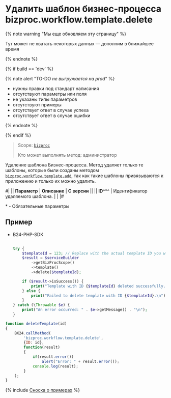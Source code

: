 # Удалить шаблон бизнес-процесса bizproc.workflow.template.delete

{% note warning "Мы еще обновляем эту страницу" %}

Тут может не хватать некоторых данных — дополним в ближайшее время

{% endnote %}

{% if build == 'dev' %}

{% note alert "TO-DO _не выгружается на prod_" %}

- нужны правки под стандарт написания
- отсутствуют параметры или поля
- не указаны типы параметров
- отсутствуют примеры
- отсутствует ответ в случае успеха
- отсутствует ответ в случае ошибки

{% endnote %}

{% endif %}

> Scope: [`bizproc`](../scopes/permissions.md)
>
> Кто может выполнять метод: администратор

Удаление шаблона Бизнес-процесса. Метод удаляет только те шаблоны, которые были созданы методом [`bizproc.workflow.template.add`](./bizproc-workflow-template-add.md), так как такие шаблоны привязываются к приложению и только их можно удалить.

#|
|| **Параметр** | **Описание** | **С версии** ||
|| **ID**^*^ | Идентификатор удаляемого шаблона. | |
|#	

\* - Обязательные параметры

## Пример


- B24-PHP-SDK

    ```php
        
    try {
        $templateId = 123; // Replace with the actual template ID you want to delete
        $result = $serviceBuilder
            ->getBizProcScope()
            ->template()
            ->delete($templateId);
    
        if ($result->isSuccess()) {
            print("Template with ID {$templateId} deleted successfully.\n");
        } else {
            print("Failed to delete template with ID {$templateId}.\n");
        }
    } catch (\Throwable $e) {
        print("An error occurred: " . $e->getMessage() . "\n");
    }
    
    ```

```javascript
function deleteTemplate(id)
{
	BX24.callMethod(
		'bizproc.workflow.template.delete',
		{ID: id},
		function(result)
		{
			if(result.error())
				alert("Error: " + result.error());
			console.log(result);
		}
	);
}
```


{% include [Сноска о примерах](../../_includes/examples.md) %}
